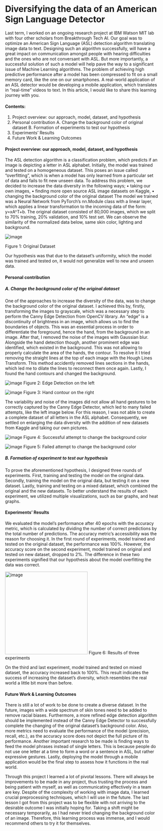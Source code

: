 # Diversifying the data of an American Sign Language Detector

Last term, I worked on an ongoing research project at IBM Watson MIT lab with four other scholars from Breakthrough Tech AI. Our goal was to optimize an American Sign Language (ASL) detection algorithm translating image data to text. Designing such an algorithm successfully, will have a great impact on communication amongst people with hearing difficulties and the ones who are not conversant with ASL. But more importantly, a successful solution of such a model will help pave the way to a significant issue of Machine Learning algorithms. The problem of achieving high predictive performance after a model has been compressed to fit on a small memory card, like the one on our smartphones. A real-world application of an ASL detector would be developing a mobile application, which translates in “real-time” videos to text.
In this article, I would like to share this learning journey with you. 
#### Contents: 
1)	Project overview: our approach, model, dataset, and hypothesis 
2)	Personal contribution
A.	Change the background color of original dataset
B.	Formation of experiments to test our hypothesis
3)	Experiments’ Results
4)	Future Work & Learning Outcomes
#### Project overview: our approach, model, dataset, and hypothesis 
The ASL detection algorithm is a classification problem, which predicts if an image is depicting a letter in ASL alphabet. Initially, the model was trained and tested on a homogeneous dataset. This poses an issue called “overfitting”, which is when a model has only learned from a particular set of data and fails to fit new unseen data. To address this problem, we decided to increase the data diversity in the following ways; 
•	taking our own images, 
•	finding more open source ASL image datasets on Kaggle, 
•	changing the background color of the original dataset
The model we trained was a Neural Network from PyTorch’s nn.Module class with a linear layer, which applies a linear transformation to the incoming data of the form:  y=xA^T+b. 
The original dataset consisted of 80,000 images, which we split to 70% training, 20% validation, and 10% test set. We can observe the similarity of the normalized data below, same skin color, lighting and background.  

![image](https://user-images.githubusercontent.com/70606645/218503596-e3b4b7c1-9602-4cbd-97c8-9f171aaca3ae.png)

Figure 1: Original Dataset

Our hypothesis was that due to the dataset’s uniformity, which the model was trained and tested on, it would not generalize well to new and unseen data.
#### Personal contribution
##### A.  Change the background color of the original dataset
One of the approaches to increase the diversity of the data, was to change the background color of the original dataset. I achieved this by, firstly, transforming the images to grayscale, which was a necessary step to perform the Canny Edge Detection from OpenCV library. An “edge” is a discontinuity of brightness in an image, which allows us to find the boundaries of objects. This was an essential process in order to differentiate the foreground, hence the hand, from the background in an image. After that, I removed the noise of the images with Gaussian blur. Alongside the hand detection though, another prominent edge was identified, which existed in the background. This was not allowing to properly calculate the area of the hands, the contour. To resolve it I tried removing the straight lines at the top of each image with the Hough Lines Transform. This method accidently removed lines sections in the hands, which led me to dilate the lines to reconnect them once again. Lastly, I found the hand contours and changed the background.  

![image](https://user-images.githubusercontent.com/70606645/218504274-cede4fa5-b65e-42ba-b6b2-eef69745d183.png)
Figure 2: Edge Detection on the left  

![image](https://user-images.githubusercontent.com/70606645/218504353-0d668f01-c188-4df5-b74c-ba8b4d484ca0.png)
Figure 3: Hand contour on the right 

The variability and noise of the images did not allow all hand gestures to be correctly captured by the Canny Edge Detector, which led to many failed attempts, like the left image below. For this reason, I was not able to create a complete dataset of all letters in the ASL alphabet. Consequently, we settled on enlarging the data diversity with the addition of new datasets from Kaggle and taking our own pictures.
 
![image](https://user-images.githubusercontent.com/70606645/218504916-5b9fdc26-8f7a-4fee-9b03-62f875db50a6.png)
Figure 4: Successful attempt to change the background color 

![image](https://user-images.githubusercontent.com/70606645/218504979-c5f4867d-4bb9-48cf-9c84-c041aff20c3e.png)
Figure 5: Failed attempt to change the background color 

##### B.  Formation of experiment to test our hypothesis 
To prove the aforementioned hypothesis, I designed three rounds of experiments. First, training and testing the model on the original data. Secondly, training the model on the original data, but testing it on a new dataset. Lastly, training and testing on a mixed dataset, which combined the original and the new datasets. To better understand the results of each experiment, we utilized multiple visualizations, such as bar graphs, and heat graphs.    

#### Experiments’ Results
We evaluated the model’s performance after 40 epochs with the accuracy metric, which is calculated by dividing the number of correct predictions by the total number of predictions. The accuracy metric’s accessibility was the reason for choosing it. In the first round of experiments, model trained and tested on the original dataset, the performance was 100%. However, the accuracy score on the second experiment, model trained on original and tested on new dataset, dropped to 2%. The difference in these two experiments signified that our hypothesis about the model overfitting the data was correct.  

<img width="271" alt="image" src="https://user-images.githubusercontent.com/70606645/218505167-9aec380b-8363-4dd6-8f6a-dc742d675e15.png">
Figure 6: Results of three experiments

On the third and last experiment, model trained and tested on mixed dataset, the accuracy increased back to 100%. This result indicates the success of increasing the dataset’s diversity, which resembles the real world a little bit more than before. 

#### Future Work & Learning Outcomes
There is still a lot of work to be done to create a diverse dataset. In the future, images with a wide spectrum of skin tones need to be added to remove racial biases. Furthermore, a more refined edge detection algorithm should be implemented instead of the Canny Edge Detector to successfully complete the changing of the original dataset’s background color. Also, more metrics need to evaluate the performance of the model (precision, recall, etc.), as the accuracy score does not depict the full picture of its performance. Another important research to be made is finding ways to feed the model phrases instead of single letters. This is because people do not use one letter at a time to form a word or a sentence in ASL, but rather expressive gestures. Lastly, deploying the model through a mobile application would be the final step to assess how it functions in the real world.   

Through this project I learned a lot of pivotal lessons. There will always be improvements to be made in any project, thus trusting the process and being patient with myself, as well as communicating effectively in a team are key. Despite of the complexity of working with image data, I learned crucial preprocessing techniques, which I will use in the future. The last lesson I got from this project was to be flexible with not arriving to the desirable outcome I was initially hoping for. Taking a shift might be necessary temporarily, as I had never tried changing the background color of an image. Therefore, this learning process was immense, and I would recommend others to try it for themselves. 









